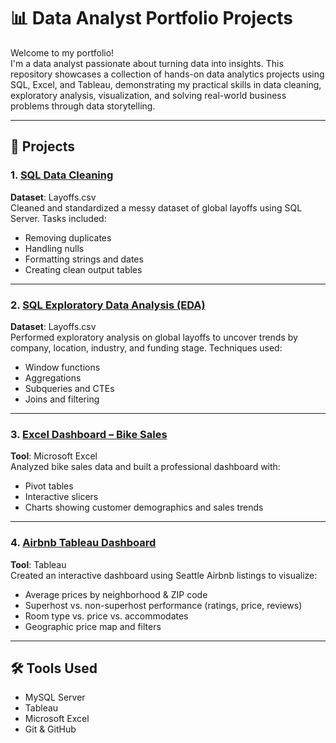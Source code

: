 # 📊 Data Analyst Portfolio Projects

Welcome to my portfolio!  
I'm a data analyst passionate about turning data into insights. This repository showcases a collection of hands-on data analytics projects using SQL, Excel, and Tableau, demonstrating my practical skills in data cleaning, exploratory analysis, visualization, and solving real-world business problems through data storytelling.

---

## 📁 Projects

### 1. [SQL Data Cleaning](./SQL_Data_Cleaning)

**Dataset**: Layoffs.csv  
Cleaned and standardized a messy dataset of global layoffs using SQL Server. Tasks included:
- Removing duplicates
- Handling nulls
- Formatting strings and dates
- Creating clean output tables

---

### 2. [SQL Exploratory Data Analysis (EDA)](./SQL_EDA)

**Dataset**: Layoffs.csv  
Performed exploratory analysis on global layoffs to uncover trends by company, location, industry, and funding stage. Techniques used:
- Window functions
- Aggregations
- Subqueries and CTEs
- Joins and filtering

---

### 3. [Excel Dashboard – Bike Sales](./Excel_Project)

**Tool**: Microsoft Excel  
Analyzed bike sales data and built a professional dashboard with:
- Pivot tables
- Interactive slicers
- Charts showing customer demographics and sales trends

---

### 4. [Airbnb Tableau Dashboard](./Airbnb-Tableau-Project)

**Tool**: Tableau  
Created an interactive dashboard using Seattle Airbnb listings to visualize:
- Average prices by neighborhood & ZIP code
- Superhost vs. non-superhost performance (ratings, price, reviews)
- Room type vs. price vs. accommodates
- Geographic price map and filters

---

## 🛠 Tools Used

- MySQL Server  
- Tableau  
- Microsoft Excel  
- Git & GitHub


